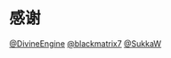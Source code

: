 # 感谢
[@DivineEngine](https://github.com/DivineEngine/Profiles/tree/master/Surge)
[@blackmatrix7](https://github.com/blackmatrix7/ios_rule_script/tree/master/rule/Surge)
[@SukkaW](https://github.com/SukkaW/Surge)
